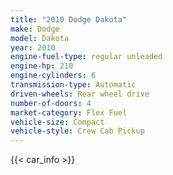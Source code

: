 ```yaml
---
title: "2010 Dodge Dakota"
make: Dodge
model: Dakota
year: 2010
engine-fuel-type: regular unleaded
engine-hp: 210
engine-cylinders: 6
transmission-type: Automatic
driven-wheels: Rear wheel drive
number-of-doors: 4
market-category: Flex Fuel
vehicle-size: Compact
vehicle-style: Crew Cab Pickup
---
```


{{< car_info >}}

